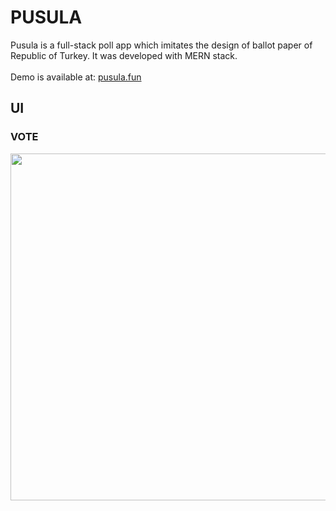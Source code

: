# PUSULA

Pusula is a full-stack poll app which imitates the design of ballot paper of Republic of Turkey. It was developed with MERN stack. 
<br/><br/>
Demo is available at: <a href="https://pusula.fun">pusula.fun</a>

## UI

### VOTE

<p><img width="555" src="https://github.com/ersinnamal/pusula/assets/110482384/b8e0a8cc-dacc-4d0c-91a3-6e50f0e0f5a0" /></p>
